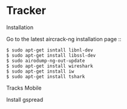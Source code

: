 Tracker
=======
Installation

Go to the latest aircrack-ng installation page
::

    $ sudo apt-get isntall libnl-dev
    $ sudo apt-get install libssl-dev 
    $ sudo airodump-ng-out-update
    $ sudo apt-get install wireshark
    $ sudo apt-get install iw
    $ sudo apt-get install tshark

Tracks Mobile

Install gspread
